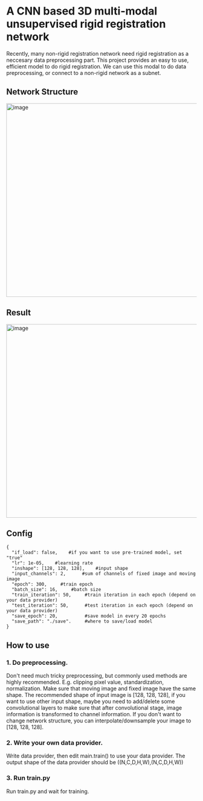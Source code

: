 # A CNN based 3D multi-modal unsupervised rigid registration network

Recently, many non-rigid registration network need rigid registration as a neccesary data preprocessing part. This project provides an easy to use, 
efficient model to do rigid registration. We can use this modal to do data preprocessing, or connect to a non-rigid network as a subnet.

## Network Structure

<img width="512" alt="image" src="https://user-images.githubusercontent.com/52573031/162075020-07f4baf7-457c-4f65-99be-515e69de5efb.png">

## Result

<img width="512" alt="image" src="https://user-images.githubusercontent.com/52573031/162075223-5578e959-1dd7-46a5-8475-18d30eeb7ebb.png">

## Config
```
{
  "if_load": false,    #if you want to use pre-trained model, set "true"
  "lr": 1e-05,    #learning rate
  "inshape": [128, 128, 128],    #input shape
  "input_channels": 2,      #sum of channels of fixed image and moving image
  "epoch": 300,     #train epoch
  "batch_size": 16,     #batch size
  "train_iteration": 50,     #train iteration in each epoch (depend on your data provider)
  "test_iteration": 50,      #test iteration in each epoch (depend on your data provider)
  "save_epoch": 20,          #save model in every 20 epochs
  "save_path": "./save".     #where to save/load model
}
```
## How to use
### 1. Do preprocessing.
Don't need much tricky preprocessing, but commonly used methods are highly recommended. E.g. clipping pixel value, standardization, normalization. Make 
sure that moving image and fixed image have the same shape.
The recommended shape of input image is [128, 128, 128], if you want to use other input shape, maybe you need to add/delete some convolutional layers
to make sure that after convolutional stage, image information is transformed to channel information. If you don't want to change network structure, 
you can interpolate/downsample your image to [128, 128, 128].

### 2. Write your own data provider.
Write data provider, then edit main.train() to use your data provider. The output shape of the data provider should be ((N,C,D,H,W),(N,C,D,H,W))

### 3. Run train.py
Run train.py and wait for training.
